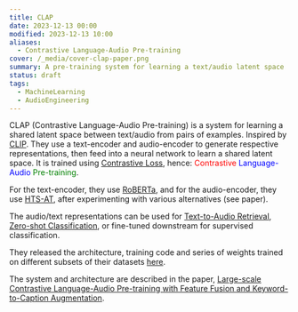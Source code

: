 ```yaml
---
title: CLAP
date: 2023-12-13 00:00
modified: 2023-12-13 10:00
aliases:
  - Contrastive Language-Audio Pre-training
cover: /_media/cover-clap-paper.png
summary: A pre-training system for learning a text/audio latent space
status: draft
tags:
  - MachineLearning
  - AudioEngineering
---
```


CLAP (Contrastive Language-Audio Pre-training) is a system for learning a shared latent space between text/audio from pairs of examples. Inspired by [CLIP](https://openai.com/research/clip).
They use a text-encoder and audio-encoder to generate respective representations, then feed into a neural network to learn a shared latent space. It is trained using [Contrastive Loss](contrastive-loss.md), hence: <span style="color: red;">Contrastive</span> <span style="color: blue;">Language-Audio</span> <span style="color: green;">Pre-training</span>.

For the text-encoder, they use [RoBERTa](RoBERTa.md), and for the audio-encoder, they use [HTS-AT](hts-at.md), after experimenting with various alternatives (see paper).

The audio/text representations can be used for [Text-to-Audio Retrieval](text-to-audio-retrieval.md), [Zero-shot Classification](zero-shot-classification.md), or fine-tuned downstream for supervised classification.

They released the architecture, training code and series of weights trained on different subsets of their datasets [here](https://github.com/LAION-AI/CLAP).

The system and architecture are described in the paper, [Large-scale Contrastive Language-Audio Pre-training with Feature Fusion and Keyword-to-Caption Augmentation](../reference/papers/large-scale-contrastive-language-audio-pre-training-with-feature-fusion-and-keyword-to-caption-augmentation.md).
